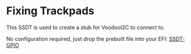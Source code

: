 # Fixing Trackpads

This SSDT is used to create a stub for VoodooI2C to connect to.

No configuration required, just drop the prebuilt file into your EFI: [SSDT-GPIO](https://github.com/khronokernel/Getting-Started-With-ACPI/blob/master/extra-files/SSDT-GPIO.aml)
